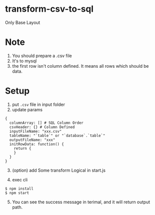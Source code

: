 # transform-csv-to-sql
Only Base Layout

# Note

1. You should prepare a .csv file
2. It's to mysql
3. the first row isn't column defined. It means all rows which should be data.

# Setup

1. put `.csv` file in input folder
2. update params

```
{
  columnArray: [] # SQL Column Order
  csvHeader: {} # Column Defined
  inputFileName: "xxx.csv"
  tableName: "`table`" or "`database`.`table`"
  outputFileName: "xxx"
  initRowData: function() {
    return {
    }
  }
}
```

3. (option) add Some transform Logical in start.js

4. exec cli
```
$ npm install
$ npm start
```

5. You can see the success message in terimal, and it will return output path.
